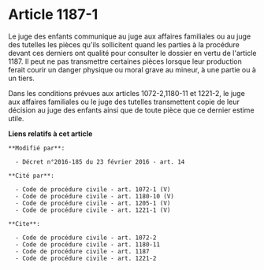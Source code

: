# Article 1187-1

Le juge des enfants communique au juge aux affaires familiales ou au juge des tutelles les pièces qu'ils sollicitent quand
les parties à la procédure devant ces derniers ont qualité pour consulter le dossier en vertu de l'article 1187. Il peut ne
pas transmettre certaines pièces lorsque leur production ferait courir un danger physique ou moral grave au mineur, à une
partie ou à un tiers. 

Dans les conditions prévues aux articles 1072-2,1180-11 et 1221-2, le juge aux affaires familiales ou le juge des tutelles
transmettent copie de leur décision au juge des enfants ainsi que de toute pièce que ce dernier estime utile.

**Liens relatifs à cet article**

	**Modifié par**:

	  - Décret n°2016-185 du 23 février 2016 - art. 14

	**Cité par**:

	  - Code de procédure civile - art. 1072-1 (V)
	  - Code de procédure civile - art. 1180-10 (V)
	  - Code de procédure civile - art. 1205-1 (V)
	  - Code de procédure civile - art. 1221-1 (V)

	**Cite**:

	  - Code de procédure civile - art. 1072-2
	  - Code de procédure civile - art. 1180-11
	  - Code de procédure civile - art. 1187
	  - Code de procédure civile - art. 1221-2

